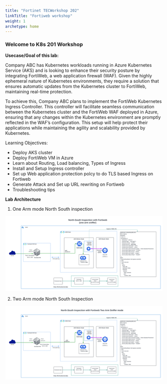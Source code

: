 ```yaml
---
title: "Fortinet TECWorkshop 202"
linkTitle: "Fortiweb workshop"
weight: 1
archetype: home
---
```


### Welcome to K8s 201 Workshop

**Usecase/Goal of this lab:**

Company ABC has Kubernetes workloads running in Azure Kubernetes Service (AKS) and is looking to enhance their security posture by integrating FortiWeb, a web application firewall (WAF). Given the highly ephemeral nature of Kubernetes environments, they require a solution that ensures automatic updates from the Kubernetes cluster to FortiWeb, maintaining real-time protection.

To achieve this, Company ABC plans to implement the FortiWeb Kubernetes Ingress Controller. This controller will facilitate seamless communication between the Kubernetes cluster and the FortiWeb WAF deployed in Azure, ensuring that any changes within the Kubernetes environment are promptly reflected in the WAF’s configuration. This setup will help protect their applications while maintaining the agility and scalability provided by Kubernetes.

Learning Objectives:

- Deploy AKS cluster
- Deploy FortiWeb VM in Azure
- Learn about Routing, Load balancing, Types of Ingress
- Install and Setup Ingress controller 
- Set up Web application protection polcy to do TLS based Ingress on Fortiweb
- Generate Attack and Set up URL rewriting on Fortiweb
- Troubleshooting tips 

**Lab Architecture**

1. One Arm mode North South inspection

 ![onearm](./images/FWEB%20k8s%20diagrams-onearm.png)

 2. Two Arm mode North South Inspection

 ![onearm](./images/FWEB%20k8s%20diagrams%20-%20twoarm.png)















